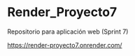 # Render_Proyecto7
Repositorio para aplicación web (Sprint 7)

https://render-proyecto7.onrender.com/
